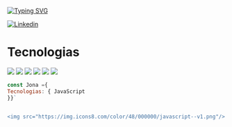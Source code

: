[![Typing SVG](https://readme-typing-svg.herokuapp.com?color=%2336BCF7&lines=Bienvenidos+a+mi+Github)](https://git.io/typing-svg)

[![Linkedin](https://img.shields.io/badge/jonathan-ruizz-blue?style=flat&logo=Linkedin&logoColor=white)](https://www.linkedin.com/in/jonathan-ruizz/)

<h1>Tecnologias</h1>
<img src=https://img.shields.io/badge/JavaScript-F7DF1E?style=for-the-badge&logo=javascript&logoColor=black />
<img src=https://img.shields.io/badge/Node.js-43853D?style=for-the-badge&logo=node.js&logoColor=white />
<img src=https://img.shields.io/badge/HTML5-E34F26?style=for-the-badge&logo=html5&logoColor=white />
<img src=https://img.shields.io/badge/CSS3-1572B6?style=for-the-badge&logo=css3&logoColor=white />
<img src=https://img.shields.io/badge/Express.js-404D59?style=for-the-badge />
<img src=https://img.shields.io/badge/React-20232A?style=for-the-badge&logo=react&logoColor=61DAFB />

```js
const Jona ={
Tecnologias: { JavaScript
}}`


<img src="https://img.icons8.com/color/48/000000/javascript--v1.png"/>
